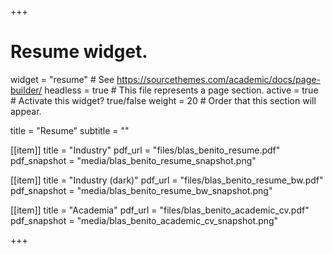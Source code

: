 +++
# Resume widget.
widget = "resume"  # See https://sourcethemes.com/academic/docs/page-builder/
headless = true  # This file represents a page section.
active = true  # Activate this widget? true/false
weight = 20  # Order that this section will appear.

title = "Resume"
subtitle = ""


[[item]]
  title = "Industry"
  pdf_url = "files/blas_benito_resume.pdf"
  pdf_snapshot = "media/blas_benito_resume_snapshot.png"
  
[[item]]
  title = "Industry (dark)"
  pdf_url = "files/blas_benito_resume_bw.pdf"
  pdf_snapshot = "media/blas_benito_resume_bw_snapshot.png"

[[item]]
  title = "Academia"
  pdf_url = "files/blas_benito_academic_cv.pdf"
  pdf_snapshot = "media/blas_benito_academic_cv_snapshot.png"


+++
